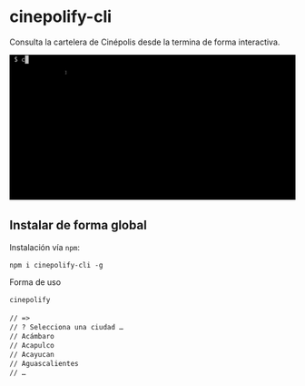# cinepolify-cli

Consulta la cartelera de Cinépolis desde la termina de forma interactiva.

![Cartelera Cinepolis CLI](https://raw.githubusercontent.com/gomflo/cinepolify-cli/master/cinepolify-cli.gif "Cartelera de Cinépolis desde la terminal")

## Instalar de forma global

Instalación vía `npm`:

```
npm i cinepolify-cli -g
```

Forma de uso

```
cinepolify

// =>
// ? Selecciona una ciudad …
// Acámbaro
// Acapulco
// Acayucan
// Aguascalientes
// …

```
